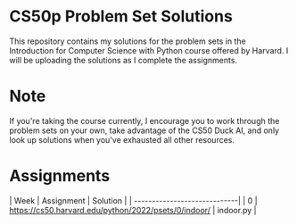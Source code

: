 # CS50p Problem Set Solutions
This repository contains my solutions for the problem sets in the Introduction for Computer Science with Python course offered by Harvard. I will be uploading the solutions as I complete the assignments.

# Note
If you're taking the course currently, I encourage you to work through the problem sets on your own, take advantage of the CS50 Duck AI, and only look up solutions when you've exhausted all other resources.

# Assignments
| Week | Assignment | Solution |
| -----------------------------|
| 0 | https://cs50.harvard.edu/python/2022/psets/0/indoor/ | indoor.py |
